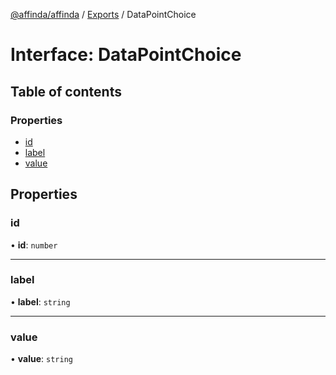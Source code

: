 [@affinda/affinda](../README.md) / [Exports](../modules.md) / DataPointChoice

# Interface: DataPointChoice

## Table of contents

### Properties

- [id](DataPointChoice.md#id)
- [label](DataPointChoice.md#label)
- [value](DataPointChoice.md#value)

## Properties

### id

• **id**: `number`

___

### label

• **label**: `string`

___

### value

• **value**: `string`
